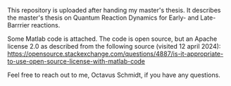 This repository is uploaded
after handing my master's
thesis. It
describes the master's
thesis on Quantum Reaction
Dynamics for Early- and
Late-Barrrier reactions.

Some Matlab code is attached.
The code is open source, but
an Apache license 2.0 as
described from the following
source (visited 12 april
2024):
https://opensource.stackexchange.com/questions/4887/is-it-appropriate-to-use-open-source-license-with-matlab-code

Feel free to reach out to me, Octavus
Schmidt, if you have any questions.
